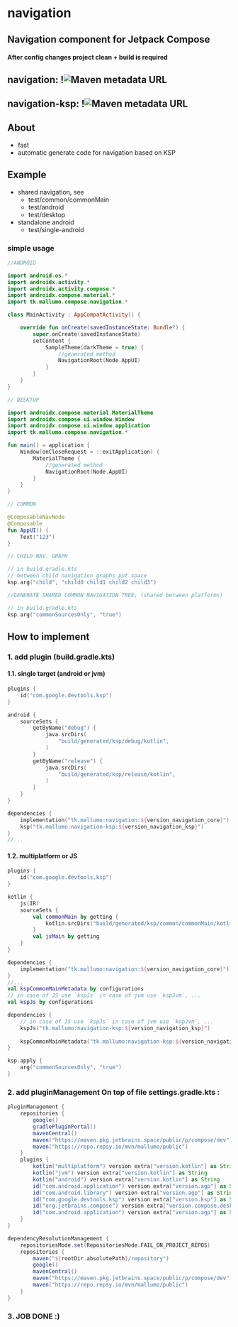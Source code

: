 # navigation

## Navigation component for Jetpack Compose

#### After config changes project clean + build is required

## navigation: !![Maven metadata URL](https://img.shields.io/maven-metadata/v?metadataUrl=https%3A%2F%2Frepo.repsy.io%2Fmvn%2Fmallumo%2Fpublic%2Ftk%2Fmallumo%2Fnavigation-core%2Fmaven-metadata.xml)

## navigation-ksp: !![Maven metadata URL](https://img.shields.io/maven-metadata/v?metadataUrl=https%3A%2F%2Frepo.repsy.io%2Fmvn%2Fmallumo%2Fpublic%2Ftk%2Fmallumo%2Fnavigation-ksp%2Fmaven-metadata.xml)

## About

* fast
* automatic generate code for navigation based on KSP

## Example

- shared navigation, see
    - test/common/commonMain
    - test/android
    - test/desktop
- standalone android
    - test/single-android

### simple usage

```kotlin
//ANDROID

import android.os.*
import androidx.activity.*
import androidx.activity.compose.*
import androidx.compose.material.*
import tk.mallumo.compose.navigation.*

class MainActivity : AppCompatActivity() {

    override fun onCreate(savedInstanceState: Bundle?) {
        super.onCreate(savedInstanceState)
        setContent {
            SampleTheme(darkTheme = true) {
                //generated method
                NavigationRoot(Node.AppUI)
            }
        }
    }
}

// DESKTOP

import androidx.compose.material.MaterialTheme 
import androidx.compose.ui.window.Window
import androidx.compose.ui.window.application
import tk.mallumo.compose.navigation.*

fun main() = application {
    Window(onCloseRequest = ::exitApplication) {
        MaterialTheme {
            //generated method
            NavigationRoot(Node.AppUI)
        }
    }
}

// COMMON

@ComposableNavNode
@Composable
fun AppUI() {
    Text("123")
}
```

```kotlin
// CHILD NAV. GRAPH

// in build.gradle.kts
// between child navigation graphs put space
ksp.arg("child", "child0 child1 child2 child3")
```

```kotlin
//GENERATE SHARED COMMON NAVIGATION TREE, (shared between platforms)

// in build.gradle.kts
ksp.arg("commonSourcesOnly", "true")
```

## How to implement

### 1. add plugin (**build.gradle.kts**)
#### 1.1. single target (android or jvm)
```kotlin
plugins {
    id("com.google.devtools.ksp")
}

android {
    sourceSets {
        getByName("debug") {
            java.srcDirs(
                "build/generated/ksp/debug/kotlin",
            )
        }
        getByName("release") {
            java.srcDirs(
                "build/generated/ksp/release/kotlin",
            )
        }
    }
}

dependencies {
    implementation("tk.mallumo:navigation:${version_navigation_core}")
    ksp("tk.mallumo:navigation-ksp:${version_navigation_ksp}")
}
//...
```
#### 1.2. multiplatform or JS
```kotlin
plugins {
    id("com.google.devtools.ksp")
}

kotlin {
    js(IR)
    sourceSets {
        val commonMain by getting {
            kotlin.srcDirs("build/generated/ksp/common/commonMain/kotlin")
        }
        val jsMain by getting
    }
}

dependencies {
    implementation("tk.mallumo:navigation:${version_navigation_core}")
}
//...
val kspCommonMainMetadata by configurations
// in case of JS use `kspJs` in case of jvm use `kspJvm`, ...
val kspJs by configurations

dependencies {
    // in case of JS use `kspJs` in case of jvm use `kspJvm`, ...
    kspJs("tk.mallumo:navigation-ksp:${version_navigation_ksp}")
    
    kspCommonMainMetadata("tk.mallumo:navigation-ksp:${version_navigation_ksp}")
}

ksp.apply {
    arg("commonSourcesOnly", "true")
}
```
### 2. add pluginManagement **On top** of file **settings.gradle.kts** :

```groovy
pluginManagement {
    repositories {
        google()
        gradlePluginPortal()
        mavenCentral()
        maven("https://maven.pkg.jetbrains.space/public/p/compose/dev")
        maven("https://repo.repsy.io/mvn/mallumo/public")
    }
    plugins {
        kotlin("multiplatform") version extra["version.kotlin"] as String
        kotlin("jvm") version extra["version.kotlin"] as String
        kotlin("android") version extra["version.kotlin"] as String
        id("com.android.application") version extra["version.agp"] as String
        id("com.android.library") version extra["version.agp"] as String
        id("com.google.devtools.ksp") version extra["version.ksp"] as String
        id("org.jetbrains.compose") version extra["version.compose.desktop"] as String
        id("com.android.application") version extra["version.agp"] as String
    }
}

dependencyResolutionManagement {
    repositoriesMode.set(RepositoriesMode.FAIL_ON_PROJECT_REPOS)
    repositories {
        maven("${rootDir.absolutePath}/repository")
        google()
        mavenCentral()
        maven("https://maven.pkg.jetbrains.space/public/p/compose/dev")
        maven("https://repo.repsy.io/mvn/mallumo/public")
    }
}
```

### 3. JOB DONE :)
